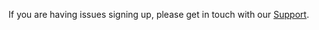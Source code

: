 If you are having issues signing up, please get in touch with our [Support](https://ion.link/support-request).